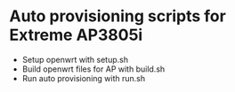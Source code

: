# Auto provisioning scripts for Extreme AP3805i

- Setup openwrt with setup.sh
- Build openwrt files for AP with build.sh
- Run auto provisioning with run.sh
